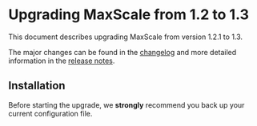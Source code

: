 # Upgrading MaxScale from 1.2 to 1.3

This document describes upgrading MaxScale from version 1.2.1 to 1.3.

The major changes can be found in the [changelog](../Changelog.md) and more
detailed information in the [release notes](../Release-Notes/MaxScale-1.3.0-Release-Notes.md).

## Installation

Before starting the upgrade, we **strongly** recommend you back up your current
configuration file.
